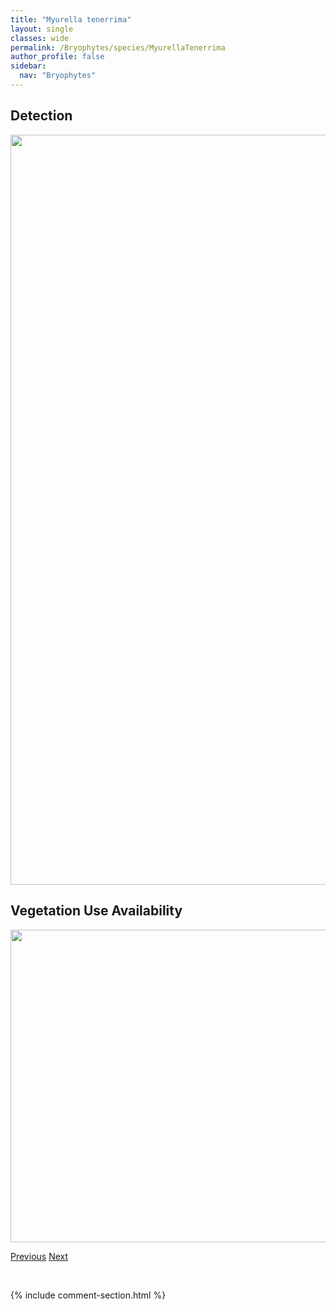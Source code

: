 ```yaml
---
title: "Myurella tenerrima"
layout: single
classes: wide
permalink: /Bryophytes/species/MyurellaTenerrima
author_profile: false
sidebar:
  nav: "Bryophytes"
---
```


<h2>Detection</h2>

<a href="https://drive.google.com/uc?export=view&id=1ia28Eo3KS0A2CpdV150jqU5d3ai4pYhc">
<img src="https://drive.google.com/uc?export=view&id=1ia28Eo3KS0A2CpdV150jqU5d3ai4pYhc" height = "1200" width = "800">
</a>


<h2>Vegetation Use Availability</h2>

<a href="https://drive.google.com/uc?export=view&id=1x4YC8ZpceuapEJEH9Up2X13HBJ5x1-vG">
<img src="https://drive.google.com/uc?export=view&id=1x4YC8ZpceuapEJEH9Up2X13HBJ5x1-vG" height = "500" width = "1000">
</a>


<a href="/DevelopmentWebsite/Bryophytes/species/MyurellaSibirica" class="pagination--pager" title="Myurella sibirica">Previous</a> <a href="/DevelopmentWebsite/Bryophytes/species/NardiaGeoscyphus" class="pagination--pager" title="Nardia geoscyphus">Next</a>

<p>&nbsp;</p>

{% include comment-section.html %}
